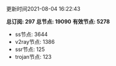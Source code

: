 更新时间2021-08-04 16:22:43

**总订阅: 297**
**总节点: 19090**
**有效节点: 5278**
- ss节点: 3644
- v2ray节点: 1386
- ssr节点: 125
- trojan节点: 123
